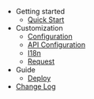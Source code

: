 - Getting started
  - [Quick Start](getting-started.md)
- Customization
  - [Configuration](configuration.md)
  - [API Configuration](API-configuration.md)
  - [I18n](i18n.md)
  - [Request](request.md)
- Guide
  - [Deploy](deploy.md)
- [Change Log](change-log.md)
